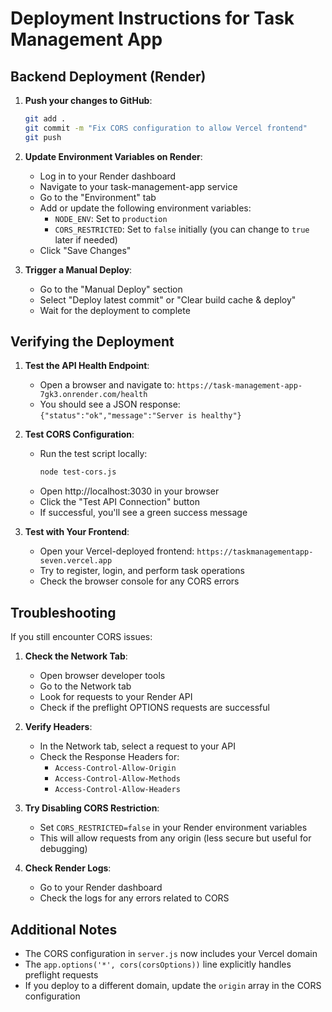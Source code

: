 # Deployment Instructions for Task Management App

## Backend Deployment (Render)

1. **Push your changes to GitHub**:
   ```bash
   git add .
   git commit -m "Fix CORS configuration to allow Vercel frontend"
   git push
   ```

2. **Update Environment Variables on Render**:
   - Log in to your Render dashboard
   - Navigate to your task-management-app service
   - Go to the "Environment" tab
   - Add or update the following environment variables:
     - `NODE_ENV`: Set to `production`
     - `CORS_RESTRICTED`: Set to `false` initially (you can change to `true` later if needed)
   - Click "Save Changes"

3. **Trigger a Manual Deploy**:
   - Go to the "Manual Deploy" section
   - Select "Deploy latest commit" or "Clear build cache & deploy"
   - Wait for the deployment to complete

## Verifying the Deployment

1. **Test the API Health Endpoint**:
   - Open a browser and navigate to: `https://task-management-app-7gk3.onrender.com/health`
   - You should see a JSON response: `{"status":"ok","message":"Server is healthy"}`

2. **Test CORS Configuration**:
   - Run the test script locally:
     ```bash
     node test-cors.js
     ```
   - Open http://localhost:3030 in your browser
   - Click the "Test API Connection" button
   - If successful, you'll see a green success message

3. **Test with Your Frontend**:
   - Open your Vercel-deployed frontend: `https://taskmanagementapp-seven.vercel.app`
   - Try to register, login, and perform task operations
   - Check the browser console for any CORS errors

## Troubleshooting

If you still encounter CORS issues:

1. **Check the Network Tab**:
   - Open browser developer tools
   - Go to the Network tab
   - Look for requests to your Render API
   - Check if the preflight OPTIONS requests are successful

2. **Verify Headers**:
   - In the Network tab, select a request to your API
   - Check the Response Headers for:
     - `Access-Control-Allow-Origin`
     - `Access-Control-Allow-Methods`
     - `Access-Control-Allow-Headers`

3. **Try Disabling CORS Restriction**:
   - Set `CORS_RESTRICTED=false` in your Render environment variables
   - This will allow requests from any origin (less secure but useful for debugging)

4. **Check Render Logs**:
   - Go to your Render dashboard
   - Check the logs for any errors related to CORS

## Additional Notes

- The CORS configuration in `server.js` now includes your Vercel domain
- The `app.options('*', cors(corsOptions))` line explicitly handles preflight requests
- If you deploy to a different domain, update the `origin` array in the CORS configuration